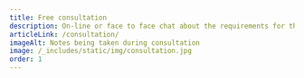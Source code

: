 ```yaml
---
title: Free consultation
description: On-line or face to face chat about the requirements for the website.
articleLink: /consultation/
imageAlt: Notes being taken during consultation
image: /_includes/static/img/consultation.jpg
order: 1
---
```

